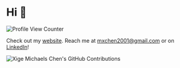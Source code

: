 # Hi 👋
![Profile View Counter](https://komarev.com/ghpvc/?username=mxchen2001&color=blue&label=Profile+Views)

Check out my [website](https://www.xige.page/).
Reach me at mxchen2001@gmail.com or on [LinkedIn](https://www.linkedin.com/in/xige-michael-chen-7a4a45190/)!  

![Xige Michaels Chen's GitHub Contributions](https://github-readme-stats.vercel.app/api?username=mxchen2001&show_icons=true&hide_border=true&count_private=true&hide=stars)

<!--
**mxchen2001/mxchen2001** is a ✨ _special_ ✨ repository because its `README.md` (this file) appears on your GitHub profile.

Here are some ideas to get you started:

- 🔭 I’m currently working on ...
- 🌱 I’m currently learning ...
- 👯 I’m looking to collaborate on ...
- 🤔 I’m looking for help with ...
- 💬 Ask me about ...
- 📫 How to reach me: ...
- 😄 Pronouns: ...
- ⚡ Fun fact: ...
-->
